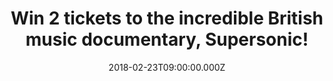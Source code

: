 ---
campaign-uuid: "c-3c31976a-82ef-4ed3-8dcc-68994f149cff"
type: "Preview"
category: "Competition"
date: "2018-02-23T09:00:00.000Z"
end-date: "2018-03-01T14:00:00.000Z"
disable-form: false
is_promoted: false
has_entry_page: true
title: "Win 2 tickets to the incredible British music documentary, Supersonic!"
competition-description: "Calling all OASIS fans! Supersonic is coming to a cinema\
  \ near you and thanks to NME you could be there! We’re giving away 5 pairs of 2\
  \ tickets to the movie of the year 2016! \r\n<p>If you don't want to miss it, click\
  \ here for a chance to win!</p>"
hero-header: "Win 2 tickets to the incredible British music documentary, Supersonic!"
terms-confirmation: "N/A"
banner-img: "https://assets.expresslyapp.com/asset-beee463d-7a8d-400e-9a2b-8bcf9505f084.jpg"
logo-left-href: "http://nme.com/"
logo-left-image: "https://assets.expresslyapp.com/asset-86ff62cd-1b3a-4e5c-bdba-3202b3163009.jpg"
logo-left-title: "NME"
bg-image-hero: "https://assets.expresslyapp.com/asset-f269a838-e0d6-40d8-97e1-1e0772b898cd.jpg"
bg-image-first: "https://assets.expresslyapp.com/asset-3f76d595-915a-4b0c-a893-98e379e697e0.jpg"
bg-image-second: "https://assets.expresslyapp.com/asset-b333d3b4-9b22-4783-b383-99cca6dd16bb.jpg"
section1-content: "Wether you have seen it or not, you cannot miss the opportunity\
  \ of winning 2 tickets to see the amazing documentary of the band that have sold\
  \ over 85 million records worldwide Oasis!\r\n\r\n<br/>The film details the history\
  \ of the band during their formative years and their success in the 1990s featuring\
  \ exclusive bonus content such as off-screen interviews, archive video of concerts…\
  \ and many more!"
section2-content: "VUE will screen Supersonic in 10 cinemas across the UK and NME\
  \ is here to get you there. So if you are an Oasis fan, get yourself and a friend\
  \ to complete the form below and you could see the Gallagher brothers on the big\
  \ screen! \r\n\r\n<br/>Good luck!"
entry-title: "Win 2 tickets to the incredible British music documentary, Supersonic!"
entry-content: "<p>Win 2 tickets to see Supersonic, the greatest documentary of the\
  \ Oasis band.</p> <p> Enter the draw by completing the form below before 14:00pm\
  \ on 01/03/2018.</p>"
has-winner: false
prize-description: "Win 2 tickets to the incredible British music documentary, Supersonic!"
---